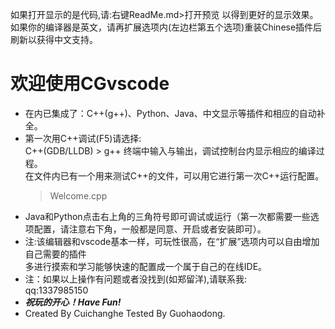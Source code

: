 如果打开显示的是代码,请:右键ReadMe.md>打开预览 以得到更好的显示效果。   
如果你的编译器是英文，请再扩展选项内(左边栏第五个选项)重装Chinese插件后刷新以获得中文支持。 
# 欢迎使用CGvscode
+ 在内已集成了：C++(g++)、Python、Java、中文显示等插件和相应的自动补全。  
+ 第一次用C++调试(F5)请选择:  
C++(GDB/LLDB) > g++ 终端中输入与输出，调试控制台内显示相应的编译过程。  
在文件内已有一个用来测试C++的文件，可以用它进行第一次C++运行配置。
    > Welcome.cpp
+ Java和Python点击右上角的三角符号即可调试或运行（第一次都需要一些选项配置，请注意右下角，一般都是同意、开启或者安装即可）。
+ 注:该编辑器和vscode基本一样，可玩性很高，在“扩展”选项内可以自由增加自己需要的插件  
多进行摸索和学习能够快速的配置成一个属于自己的在线IDE。
+ 注：如果以上操作有问题或者没找到(如郑留洋),请联系我:  
  qq:1337985150
+ ___祝玩的开心！Have Fun!___
+ Created By Cuichanghe Tested By Guohaodong.


